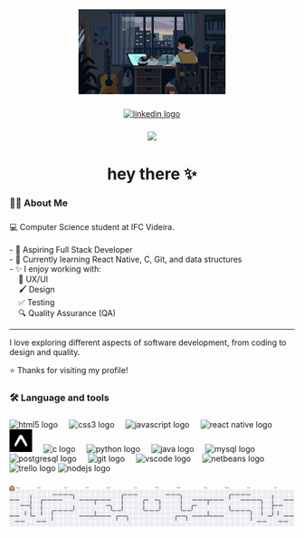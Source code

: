 <div align="center">
  <img height="150" src="./assets/githubpc.gif" alt="girl and cat" />
</div>

###

<div align="center">
  <a href="https://www.linkedin.com/in/robertagalard%C3%A3o/">
    <img src="https://img.shields.io/static/v1?message=LinkedIn&logo=linkedin&label=&color=0077B5&logoColor=white&labelColor=&style=for-the-badge" height="25" alt="linkedin logo" />
  </a>
</div>

###

<div align="center">
  <img src="https://visitor-badge.laobi.icu/badge?page_id=robertagalardao.robertagalardao&"  />
</div>

###

<h1 align="center">hey there ✨</h1>

###

<h3 align="left">👩‍💻  About Me</h3>

###

<p align="left">
💻 Computer Science student at IFC Videira.<br><br>
- 🎯 Aspiring Full Stack Developer<br>
- 🌱 Currently learning React Native, C, Git, and data structures<br>
- ✨ I enjoy working with:<br>
&nbsp;&nbsp;&nbsp;&nbsp;🎨 UX/UI<br>
&nbsp;&nbsp;&nbsp;&nbsp;🖌️ Design<br>
&nbsp;&nbsp;&nbsp;&nbsp;✅ Testing<br>
&nbsp;&nbsp;&nbsp;&nbsp;🔍 Quality Assurance (QA)
</p>

---

<p align="left">
I love exploring different aspects of software development, from coding to design and quality.
</p>

<p align="left">
⭐️ Thanks for visiting my profile!
</p>

###

<h3 align="left">🛠 Language and tools</h3>

###

<div align="left">
  <!-- Front-end -->
  <img src="https://cdn.jsdelivr.net/gh/devicons/devicon/icons/html5/html5-original.svg" height="40" alt="html5 logo" />
  <img width="12" />
  
  <img src="https://cdn.jsdelivr.net/gh/devicons/devicon/icons/css3/css3-original.svg" height="40" alt="css3 logo" />
  <img width="12" />
  
  <img src="https://cdn.jsdelivr.net/gh/devicons/devicon/icons/javascript/javascript-original.svg" height="40" alt="javascript logo" />
  <img width="12" />

  <!-- Mobile -->
  <img src="https://cdn.jsdelivr.net/gh/devicons/devicon/icons/react/react-original.svg" height="40" alt="react native logo" />
  <img width="12" />

  <img src="./assets/expogologo.png" height="40" alt="expo logo" />
  <img width="12" />
  
  <!-- Back-end -->
  <img src="https://cdn.jsdelivr.net/gh/devicons/devicon/icons/c/c-original.svg" height="40" alt="c logo" />
  <img width="12" />
  
  <img src="https://cdn.jsdelivr.net/gh/devicons/devicon/icons/python/python-original.svg" height="40" alt="python logo" />
  <img width="12" />

  <img src="https://cdn.jsdelivr.net/gh/devicons/devicon/icons/java/java-original.svg" height="40" alt="java logo" />
  <img width="12" />

  <img src="https://cdn.jsdelivr.net/gh/devicons/devicon/icons/mysql/mysql-original.svg" height="40" alt="mysql logo" />
  <img width="12" />
  
  <img src="https://cdn.jsdelivr.net/gh/devicons/devicon/icons/postgresql/postgresql-original.svg" height="40" alt="postgresql logo" />
  <img width="12" />

  <!-- Tools -->
  <img src="https://cdn.jsdelivr.net/gh/devicons/devicon/icons/git/git-original.svg" height="40" alt="git logo" />
  <img width="12" />

  <img src="https://cdn.jsdelivr.net/gh/devicons/devicon/icons/vscode/vscode-original.svg" height="40" alt="vscode logo" />
  <img width="12" />

  <img src="https://upload.wikimedia.org/wikipedia/commons/9/98/Apache_NetBeans_Logo.svg" height="40" alt="netbeans logo" />
  
  <img src="https://cdn.jsdelivr.net/gh/devicons/devicon/icons/trello/trello-plain.svg" height="40" alt="trello logo" />

  <img src="https://cdn.jsdelivr.net/gh/devicons/devicon/icons/nodejs/nodejs-original.svg" height="40" alt="nodejs logo" />
</div>

###

<picture>
  <source media="(prefers-color-scheme: light)" srcset="https://raw.githubusercontent.com/robertagalardao/robertagalardao/output/pacman-contribution-graph.svg">
  <img alt="pacman contribution graph" src="https://raw.githubusercontent.com/robertagalardao/robertagalardao/output/pacman-contribution-graph.svg">
</picture>

###
